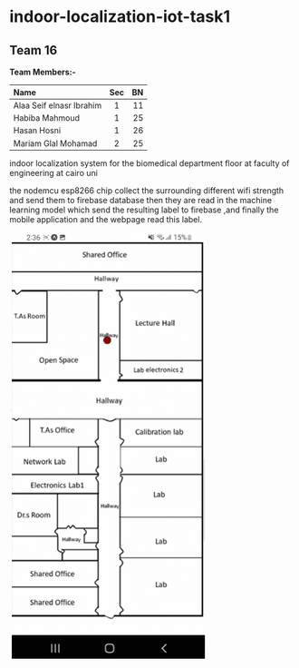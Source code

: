 # indoor-localization-iot-task1

## **Team 16**

**Team Members:-**


| Name      | Sec | BN     |
| :---        |    :----:   |          ---: |
| Alaa Seif elnasr Ibrahim | 1       | 11   |
| Habiba Mahmoud           | 1       | 25   |
| Hasan Hosni              | 1       | 26   |
| Mariam Glal Mohamad      | 2       | 25   |


indoor localization system for the biomedical department floor at faculty of engineering at cairo uni

the nodemcu esp8266 chip  collect the surrounding different wifi strength and send them to firebase database then they are read in the machine learning model which send the resulting label to firebase
,and finally the mobile application and the webpage read this label.

![](Animation.gif)

